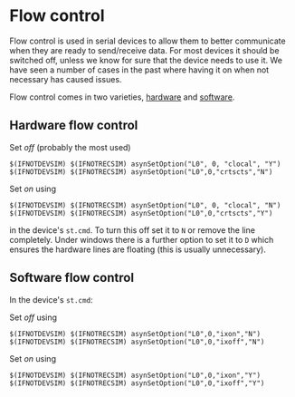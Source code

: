 # Flow control 

Flow control is used in serial devices to allow them to better communicate when they are ready to send/receive data. For most devices it should be switched off, unless we know for sure that the device needs to use it. We have seen a number of cases in the past where having it on when not necessary has caused issues.

Flow control comes in two varieties, [hardware](https://en.wikipedia.org/wiki/Flow_control_(data)#Hardware_flow_control) and [software](https://en.wikipedia.org/wiki/Software_flow_control).

## Hardware flow control 

Set *off* (probably the most used)

    $(IFNOTDEVSIM) $(IFNOTRECSIM) asynSetOption("L0", 0, "clocal", "Y")
    $(IFNOTDEVSIM) $(IFNOTRECSIM) asynSetOption("L0",0,"crtscts","N")

Set *on* using

    $(IFNOTDEVSIM) $(IFNOTRECSIM) asynSetOption("L0", 0, "clocal", "N")
    $(IFNOTDEVSIM) $(IFNOTRECSIM) asynSetOption("L0",0,"crtscts","Y")

in the device's `st.cmd`. To turn this off set it to `N` or remove the line completely. Under windows there is a further option to set it to `D` which ensures the hardware lines are floating (this is usually unnecessary).

## Software flow control 

In the device's `st.cmd`:

Set *off* using

    $(IFNOTDEVSIM) $(IFNOTRECSIM) asynSetOption("L0",0,"ixon","N") 
    $(IFNOTDEVSIM) $(IFNOTRECSIM) asynSetOption("L0",0,"ixoff","N") 

Set *on* using

    $(IFNOTDEVSIM) $(IFNOTRECSIM) asynSetOption("L0",0,"ixon","Y") 
    $(IFNOTDEVSIM) $(IFNOTRECSIM) asynSetOption("L0",0,"ixoff","Y") 

